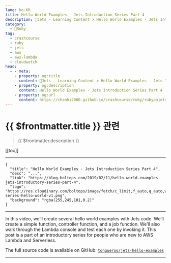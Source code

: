 ```yaml
---
lang: ko-KR
title: Hello World Examples - Jets Introduction Series Part 4
description: 🔻Jets - Learning Content > Hello World Examples - Jets Introduction Series Part 4
category:
  - 🔻Ruby
tag:
  - crashcourse
  - ruby
  - jets
  - aws
  - aws-lambda
  - cloudwatch
head:
  - - meta:
    - property: og:title
      content: 🔻Jets - Learning Content > Hello World Examples - Jets Introduction Series Part 4
    - property: og:description
      content: Hello World Examples - Jets Introduction Series Part 4
    - property: og:url
      content: https://chanhi2000.github.io/crashcourse/ruby/rubyonjets-learning-content/20190211-hello-world-examples-jets-introductory-series-part-4.html
---
```


# {{ $frontmatter.title }} 관련

> {{ $frontmatter.description }}

[[toc]]

---

```component VPCard
{
  "title": "Hello World Examples - Jets Introduction Series Part 4",
  "desc": "...",
  "link": "https://blog.boltops.com/2019/02/11/hello-world-examples-jets-introductory-series-part-4",
  "logo": "https://res.cloudinary.com/boltops/image/fetch/c_limit,f_auto,q_auto,w_470/https://blog.boltops.com/img/posts/2019/02/intro-series-hello-world-v1.png",
  "background": "rgba(255,245,101,0.2)"
}
```

---

<VidStack src="youtube/hVZznIOQJC4" />

In this video, we’ll create several hello world examples with Jets code. We’ll create a simple function, controller function, and a job function. We’ll also walk through the Lambda console and test each one by invoking it. This post is a part of an introductory series for people who are new to AWS Lambda and Serverless.

The full source code is available on GitHub: [<FontIcon icon="iconfont icon-github"/>`tongueroo/jets-hello-examples`](https://github.com/tongueroo/jets-hello-examples)

---

<TagLinks />